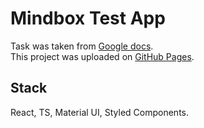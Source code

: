 # Mindbox Test App
Task was taken from [Google docs](https://docs.google.com/document/d/1X9zMnAAU9vvEzdYtSEeeram8Kur5o-py5ChKlK5TIa8/edit#heading=h.zavj7sd1thwb).\
This project was uploaded on [GitHub Pages](https://yakovcevmark.github.io/mindbox-test).

## Stack

React, TS, Material UI, Styled Components.
